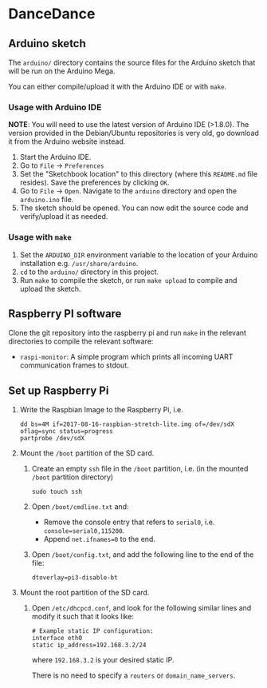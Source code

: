 # DanceDance

## Arduino sketch

The `arduino/` directory contains the source files for the Arduino sketch that will be run on the Arduino Mega.

You can either compile/upload it with the Arduino IDE or with `make`.

### Usage with Arduino IDE

**NOTE**: You will need to use the latest version of Arduino IDE (>1.8.0). The version provided in the Debian/Ubuntu repositories is very old, go download it from the Arduino website instead.

1. Start the Arduino IDE.
1. Go to `File` -> `Preferences`
1. Set the "Sketchbook location" to this directory (where this `README.md` file resides). Save the preferences by clicking `OK`.
1. Go to `File` -> `Open`. Navigate to the `arduino` directory and open the `arduino.ino` file.
1. The sketch should be opened. You can now edit the source code and verify/upload it as needed.

### Usage with `make`

1. Set the `ARDUINO_DIR` environment variable to the location of your Arduino installation e.g. `/usr/share/arduino`.
1. `cd` to the `arduino/` directory in this project.
1. Run `make` to compile the sketch, or run `make upload` to compile and upload the sketch.

## Raspberry PI software

Clone the git repository into the raspberry pi and run `make` in the relevant directories to compile the relevant software:

* `raspi-monitor`: A simple program which prints all incoming UART communication frames to stdout.

## Set up Raspberry Pi

1. Write the Raspbian Image to the Raspberry Pi, i.e.

    ```
    dd bs=4M if=2017-08-16-raspbian-stretch-lite.img of=/dev/sdX oflag=sync status=progress
    partprobe /dev/sdX
    ```

1. Mount the `/boot` partition of the SD card.

    1. Create an empty `ssh` file in the `/boot` partition, i.e. (in the mounted `/boot` partition directory)

        ```
        sudo touch ssh
        ```

    1. Open `/boot/cmdline.txt` and:

        * Remove the console entry that refers to `serial0`, i.e. `console=serial0,115200`.
        * Append `net.ifnames=0` to the end.

    1. Open `/boot/config.txt`, and add the following line to the end of the file:

        ```
        dtoverlay=pi3-disable-bt
        ```
 
1. Mount the root partition of the SD card.

    1. Open `/etc/dhcpcd.conf`, and look for the following similar lines and modify it such that it looks like:

        ```
        # Example static IP configuration:
        interface eth0
        static ip_address=192.168.3.2/24
        ```

        where `192.168.3.2` is your desired static IP.

        There is no need to specify a `routers` or `domain_name_servers`.
